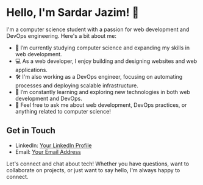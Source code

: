 # Hello, I'm Sardar Jazim! 👋

I'm a computer science student with a passion for web development and DevOps engineering. Here's a bit about me:

- 🔭 I’m currently studying computer science and expanding my skills in web development.
- 💻 As a web developer, I enjoy building and designing websites and web applications.
- 🛠️ I'm also working as a DevOps engineer, focusing on automating processes and deploying scalable infrastructure.
- 🌱 I’m constantly learning and exploring new technologies in both web development and DevOps.
- 💬 Feel free to ask me about web development, DevOps practices, or anything related to computer science!

## Get in Touch

- LinkedIn: [Your LinkedIn Profile](www.linkedin.com/in/sardar-jazim-sajid-41022b2b3)
- Email: [Your Email Address](mailto:sardarjazim1234@gmail.com)

Let's connect and chat about tech! Whether you have questions, want to collaborate on projects, or just want to say hello, I'm always happy to connect.
